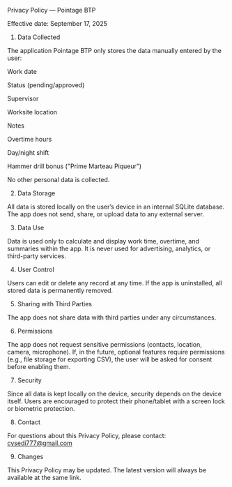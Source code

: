 Privacy Policy — Pointage BTP

Effective date: September 17, 2025

1. Data Collected

The application Pointage BTP only stores the data manually entered by the user:

Work date

Status (pending/approved)

Supervisor

Worksite location

Notes

Overtime hours

Day/night shift

Hammer drill bonus ("Prime Marteau Piqueur")

No other personal data is collected.

2. Data Storage

All data is stored locally on the user’s device in an internal SQLite database.
The app does not send, share, or upload data to any external server.

3. Data Use

Data is used only to calculate and display work time, overtime, and summaries within the app.
It is never used for advertising, analytics, or third-party services.

4. User Control

Users can edit or delete any record at any time.
If the app is uninstalled, all stored data is permanently removed.

5. Sharing with Third Parties

The app does not share data with third parties under any circumstances.

6. Permissions

The app does not request sensitive permissions (contacts, location, camera, microphone).
If, in the future, optional features require permissions (e.g., file storage for exporting CSV),
the user will be asked for consent before enabling them.

7. Security

Since all data is kept locally on the device, security depends on the device itself.
Users are encouraged to protect their phone/tablet with a screen lock or biometric protection.

8. Contact

For questions about this Privacy Policy, please contact:
cysedi777@gmail.com

9. Changes

This Privacy Policy may be updated. The latest version will always be available at the same link.
